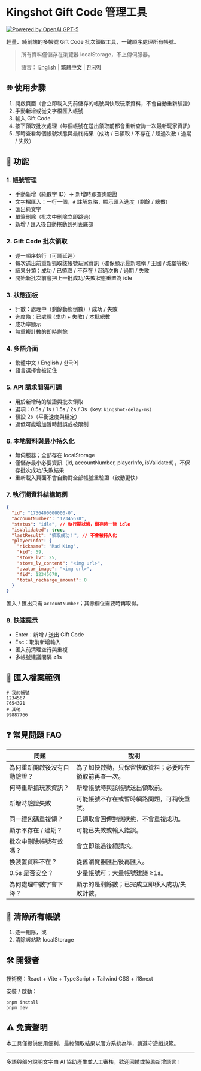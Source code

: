 # Kingshot Gift Code 管理工具

[![Powered by OpenAI GPT-5](https://img.shields.io/badge/Powered%20by-OpenAI%20GPT--5-blue)](https://openai.com/)

輕量、純前端的多帳號 Gift Code 批次領取工具，一鍵順序處理所有帳號。

> 所有資料僅儲存在瀏覽器 localStorage，不上傳伺服器。
>
> 語言： [English](./README.md) | [繁體中文](./README.zh-TW.md) | [한국어](./README.ko-KR.md)

## 🌐 使用步驟

1. 開啟頁面（會立即載入先前儲存的帳號與快取玩家資料，不會自動重新驗證）
2. 手動新增或從文字檔匯入帳號
3. 輸入 Gift Code
4. 按下領取批次處理（每個帳號在送出領取前都會重新查詢一次最新玩家資訊）
5. 即時查看每個帳號狀態與最終結果（成功 / 已領取 / 不存在 / 超過次數 / 過期 / 失敗）

## 🧾 功能

### 1. 帳號管理

- 手動新增（純數字 ID）→ 新增時即查詢驗證
- 文字檔匯入：一行一個，`#` 註解忽略，顯示匯入進度（剩餘 / 總數）
- 匯出純文字
- 單筆刪除（批次中刪除立即跳過）
- 新增 / 匯入後自動捲動到列表底部

### 2. Gift Code 批次領取

- 逐一順序執行（可調延遲）
- 每次送出前重新抓取該帳號玩家資訊（確保顯示最新暱稱 / 王國 / 城堡等級）
- 結果分類：成功 / 已領取 / 不存在 / 超過次數 / 過期 / 失敗
- 開始新批次前會把上一批成功/失敗狀態重置為 idle

### 3. 狀態面板

- 計數：處理中（剩餘動態倒數）/ 成功 / 失敗
- 進度條：已處理 (成功 + 失敗) / 本批總數
- 成功率顯示
- 無重複計數的即時剩餘

### 4. 多語介面

- 繁體中文 / English / 한국어
- 語言選擇會被記住

### 5. API 請求間隔可調

- 用於新增時的驗證與批次領取
- 選項：0.5s / 1s / 1.5s / 2s / 3s（key: `kingshot-delay-ms`）
- 預設 2s（平衡速度與穩定）
- 過低可能增加暫時錯誤或被限制

### 6. 本地資料與最小持久化

- 無伺服器；全部存在 localStorage
- 僅儲存最小必要資訊（id, accountNumber, playerInfo, isValidated），不保存批次成功/失敗結果
- 重新載入頁面不會自動對全部帳號重驗證（啟動更快）

### 7. 執行期資料結構範例

```json
{
  "id": "1736400000000-0",
  "accountNumber": "12345678",
  "status": "idle", // 執行期狀態，儲存時一律 idle
  "isValidated": true,
  "lastResult": "領取成功！", // 不會被持久化
  "playerInfo": {
    "nickname": "Mad King",
    "kid": 59,
    "stove_lv": 25,
    "stove_lv_content": "<img url>",
    "avatar_image": "<img url>",
    "fid": 12345678,
    "total_recharge_amount": 0
  }
}
```

匯入 / 匯出只需 `accountNumber`；其餘欄位需要時再取得。

### 8. 快速提示

- Enter：新增 / 送出 Gift Code
- Esc：取消新增輸入
- 匯入前清理空行與重複
- 多帳號建議間隔 ≥1s

## 📁 匯入檔案範例

```
# 我的帳號
1234567
7654321
# 其他
99887766
```

## ❓ 常見問題 FAQ

| 問題                         | 說明                                                   |
| ---------------------------- | ------------------------------------------------------ |
| 為何重新開啟後沒有自動驗證？ | 為了加快啟動，只保留快取資料；必要時在領取前再查一次。 |
| 何時重新抓玩家資訊？         | 新增帳號時與該帳號送出領取前。                         |
| 新增時驗證失敗               | 可能帳號不存在或暫時網路問題，可稍後重試。             |
| 同一禮包碼重複領？           | 已領取會回傳對應狀態，不會重複成功。                   |
| 顯示不存在 / 過期？          | 可能已失效或輸入錯誤。                                 |
| 批次中刪除帳號有效嗎？       | 會立即跳過後續請求。                                   |
| 換裝置資料不在？             | 從舊瀏覽器匯出後再匯入。                               |
| 0.5s 是否安全？              | 少量帳號可；大量帳號建議 ≥1s。                         |
| 為何處理中數字會下降？       | 顯示的是剩餘數；已完成立即移入成功/失敗計數。          |

## 🧹 清除所有帳號

1. 逐一刪除，或
2. 清除該站點 localStorage

## 🛠 開發者

技術棧：React + Vite + TypeScript + Tailwind CSS + i18next

安裝 / 啟動：

```
pnpm install
pnpm dev
```

## ⚠️ 免責聲明

本工具僅提供使用便利，最終領取結果以官方系統為準，請遵守遊戲規範。

---

多語與部分說明文字由 AI 協助產生並人工審核，歡迎回饋或協助新增語言！
